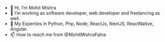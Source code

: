 - 👋 Hi, I’m Mohit Mishra
- 👀 I’m working as software developer, web developer and freelancing as well.
- 💞️ My Experties in Python, Php, Node, ReactJs, NextJS, ReactNative, Angular.
- 📫 How to reach me from @MohitMishraFalna
